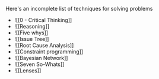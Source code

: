 Here's an incomplete list of techniques for solving problems

- ![[0 - Critical Thinking]]
- ![[Reasoning]]
- ![[Five whys]]
- ![[Issue Tree]]
- ![[Root Cause Analysis]]
- ![[Constraint programming]]
- ![[Bayesian Network]]
- ![[Seven So-Whats]]
- ![[Lenses]]